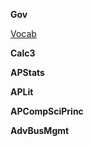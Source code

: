 
**Gov**

<a href="Gov/Vocab.html">Vocab</a>


**Calc3**

<a href=""></a>


**APStats**

<a href=""></a>


**APLit**

<a href=""></a>


**APCompSciPrinc**

<a href=""></a>


**AdvBusMgmt**

<a href=""></a>


